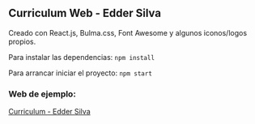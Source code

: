 ## Curriculum Web - Edder Silva

Creado con React.js, Bulma.css, Font Awesome y algunos iconos/logos propios.

Para instalar las dependencias:
``
npm install
``

Para arrancar iniciar el proyecto:
``
npm start
``

### Web de ejemplo:
[Curriculum - Edder Silva](http://oncemono.com/curriculum/edder_silva/)
